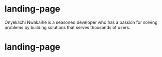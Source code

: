 # landing-page

Onyekachi Nwakaihe is a seasoned developer who has a passion for solving problems by building solutions that serves thousands of users.
# landing-page
